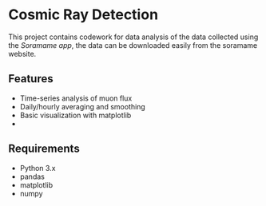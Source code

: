 # Cosmic Ray Detection

This project contains codework for data analysis of the data collected using the *Soramame app*, the data can be downloaded easily from the soramame website.


## Features

- Time-series analysis of muon flux
- Daily/hourly averaging and smoothing
- Basic visualization with matplotlib
- 

## Requirements

- Python 3.x
- pandas
- matplotlib
- numpy

